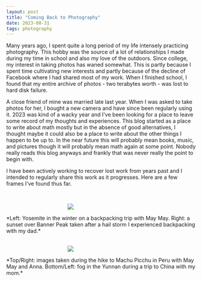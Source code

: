 ```yaml
---
layout: post
title: "Coming Back to Photography"
date: 2023-08-31
tags: photography
---
```


Many years ago, I spent quite a long period of my life intensely practicing photography. This hobby was the source of a lot of relationships I made during my time in school and also my love of the outdoors. Since college, my interest in taking photos has waned somewhat. This is partly because I spent time cultivating new interests and partly because of the decline of Facebook where I had shared most of my work. When I finished school, I found that my entire archive of photos - two terabytes worth - was lost to hard disk failure.

A close friend of mine was married late last year. When I was asked to take photos for her, I bought a new camera and have since been regularly using it. 2023 was kind of a wacky year and I've been looking for a place to leave some record of my thoughts and experiences. This blog started as a place to write about math mostly but in the absence of good alternatives, I thought maybe it could also be a place to write about the other things I happen to be up to. In the near future this will probably mean books, music, and pictures though it will probably mean math again at some point. Nobody really reads this blog anyways and frankly that was never really the point to begin with.

I have been actively working to recover lost work from years past and I intended to regularly share this work as it progresses. Here are a few frames I've found thus far.

<br>
<p align="center">
<img style="max-width: 1024px; margin: 0 0 0 -162px;" src="https://storage.googleapis.com/fkwang_blog_image_hosting/2023_08_31_the_journey_back_to_photography/img1.jpg">
</p>
*Left: Yosemite in the winter on a backpacking trip with May May. Right: a sunset over Banner Peak taken after a hail storm I experienced backpacking with my dad.*
<br>

<br>
<p align="center">
<img style="max-width: 1024px; margin: 0 0 0 -162px;" src="https://storage.googleapis.com/fkwang_blog_image_hosting/2023_08_31_the_journey_back_to_photography/img2.jpg">
</p>
*Top/Right: images taken during the hike to Machu Picchu in Peru with May May and Anna. Bottom/Left: fog in the Yunnan during a trip to China with my mom.*
<br>
